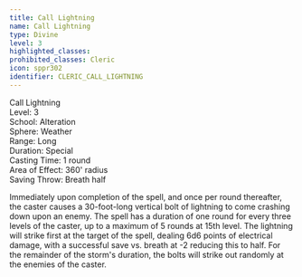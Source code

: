 ```yaml
---
title: Call Lightning
name: Call Lightning
type: Divine
level: 3
highlighted_classes: 
prohibited_classes: Cleric
icon: sppr302
identifier: CLERIC_CALL_LIGHTNING
---
```

Call Lightning  
Level: 3  
School: Alteration  
Sphere: Weather  
Range: Long  
Duration: Special  
Casting Time: 1 round  
Area of Effect: 360' radius  
Saving Throw: Breath half  
  
Immediately upon completion of the spell, and once per round thereafter, the caster causes a 30-foot-long vertical bolt of lightning to come crashing down upon an enemy. The spell has a duration of one round for every three levels of the caster, up to a maximum of 5 rounds at 15th level. The lightning will strike first at the target of the spell, dealing 6d6 points of electrical damage, with a successful save vs. breath at -2 reducing this to half. For the remainder of the storm's duration, the bolts will strike out randomly at the enemies of the caster.  
